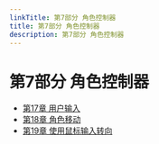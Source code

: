 ```yaml
---
linkTitle: 第7部分 角色控制器
title: 第7部分 角色控制器
description: 第7部分 角色控制器
---
```

# 第7部分 角色控制器

* [第17章 用户输入](./ch_17.md)
* [第18章 角色移动](./ch_18.md)
* [第19章 使用鼠标输入转向](./ch_19.md)

